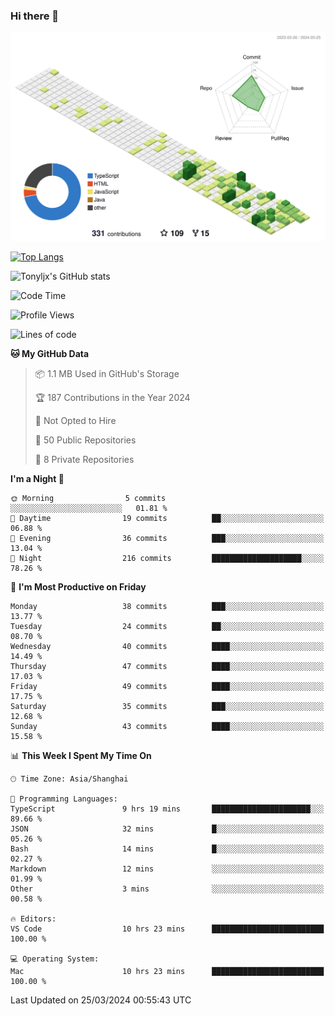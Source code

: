 ### Hi there 👋

![](./profile-3d-contrib/profile-green-animate.svg)

 

[![Top Langs](https://github-readme-stats.vercel.app/api/top-langs/?username=tonyljx)](https://github.com/anuraghazra/github-readme-stats)

![Tonyljx's GitHub stats](https://github-readme-stats.vercel.app/api?username=tonyljx&theme=default&show_icons=true)

 

<!--START_SECTION:waka-->
![Code Time](http://img.shields.io/badge/Code%20Time-242%20hrs-blue)

![Profile Views](http://img.shields.io/badge/Profile%20Views-0-blue)

![Lines of code](https://img.shields.io/badge/From%20Hello%20World%20I%27ve%20Written-330.7%20thousand%20lines%20of%20code-blue)

**🐱 My GitHub Data** 

> 📦 1.1 MB Used in GitHub's Storage 
 > 
> 🏆 187 Contributions in the Year 2024
 > 
> 🚫 Not Opted to Hire
 > 
> 📜 50 Public Repositories 
 > 
> 🔑 8 Private Repositories 
 > 
**I'm a Night 🦉** 

```text
🌞 Morning                5 commits           ░░░░░░░░░░░░░░░░░░░░░░░░░   01.81 % 
🌆 Daytime                19 commits          ██░░░░░░░░░░░░░░░░░░░░░░░   06.88 % 
🌃 Evening                36 commits          ███░░░░░░░░░░░░░░░░░░░░░░   13.04 % 
🌙 Night                  216 commits         ████████████████████░░░░░   78.26 % 
```
📅 **I'm Most Productive on Friday** 

```text
Monday                   38 commits          ███░░░░░░░░░░░░░░░░░░░░░░   13.77 % 
Tuesday                  24 commits          ██░░░░░░░░░░░░░░░░░░░░░░░   08.70 % 
Wednesday                40 commits          ████░░░░░░░░░░░░░░░░░░░░░   14.49 % 
Thursday                 47 commits          ████░░░░░░░░░░░░░░░░░░░░░   17.03 % 
Friday                   49 commits          ████░░░░░░░░░░░░░░░░░░░░░   17.75 % 
Saturday                 35 commits          ███░░░░░░░░░░░░░░░░░░░░░░   12.68 % 
Sunday                   43 commits          ████░░░░░░░░░░░░░░░░░░░░░   15.58 % 
```


📊 **This Week I Spent My Time On** 

```text
🕑︎ Time Zone: Asia/Shanghai

💬 Programming Languages: 
TypeScript               9 hrs 19 mins       ██████████████████████░░░   89.66 % 
JSON                     32 mins             █░░░░░░░░░░░░░░░░░░░░░░░░   05.26 % 
Bash                     14 mins             █░░░░░░░░░░░░░░░░░░░░░░░░   02.27 % 
Markdown                 12 mins             ░░░░░░░░░░░░░░░░░░░░░░░░░   01.99 % 
Other                    3 mins              ░░░░░░░░░░░░░░░░░░░░░░░░░   00.58 % 

🔥 Editors: 
VS Code                  10 hrs 23 mins      █████████████████████████   100.00 % 

💻 Operating System: 
Mac                      10 hrs 23 mins      █████████████████████████   100.00 % 
```


 Last Updated on 25/03/2024 00:55:43 UTC
<!--END_SECTION:waka-->
